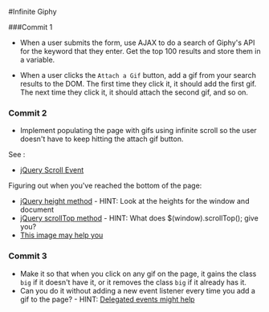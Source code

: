 #Infinite Giphy

###Commit 1

* When a user submits the form, use AJAX to do a search of Giphy's API for the keyword that they enter. Get the top 100 results and store them in a variable.

* When a user clicks the `Attach a Gif` button, add a gif from your search results to the DOM. The first time they click it, it should add the first gif. The next time they click it, it should attach the second gif, and so on.

### Commit 2
* Implement populating the page with gifs using infinite scroll so the user doesn't have to keep hitting the attach gif button.

See :

* [jQuery Scroll Event](http://api.jquery.com/scroll/)

Figuring out when you've reached the bottom of the page:

* [jQuery height method](http://api.jquery.com/height/) - HINT: Look at the heights for the window and document
* [jQuery scrollTop method](http://api.jquery.com/scrollTop/) - HINT: What does $(window).scrollTop(); give you?
* [This image may help you](http://www.creativeverse.com/wp-content/uploads/2013/07/aw2.jpg)

### Commit 3
* Make it so that when you click on any gif on the page, it gains the class `big` if it doesn't have it, or it removes the class `big` if it already has it.
* Can you do it without adding a new event listener every time you add a gif to the page? - HINT: [Delegated events might help](http://api.jquery.com/on/#direct-and-delegated-events)
